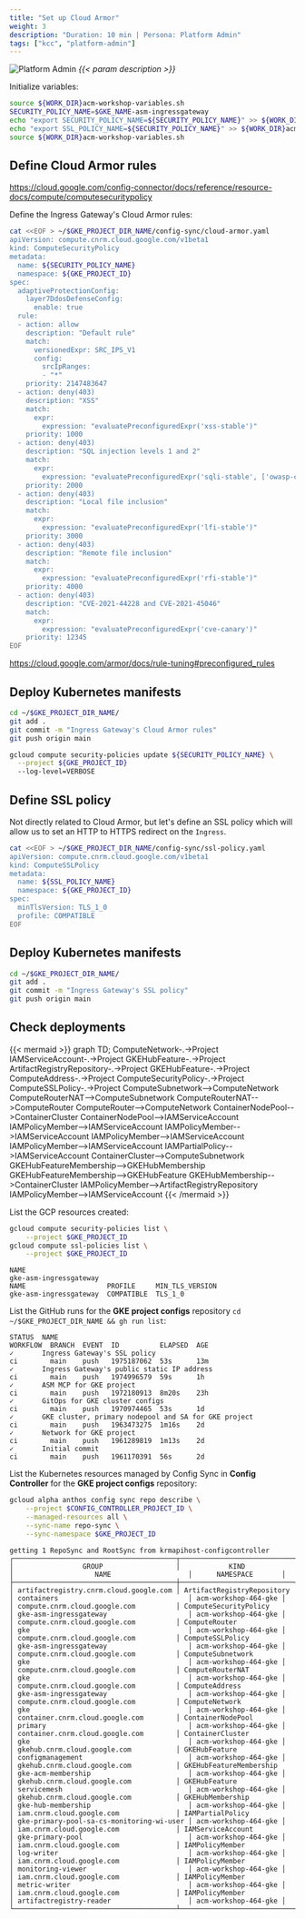 ```yaml
---
title: "Set up Cloud Armor"
weight: 3
description: "Duration: 10 min | Persona: Platform Admin"
tags: ["kcc", "platform-admin"]
---
```

![Platform Admin](/images/platform-admin.png)
_{{< param description >}}_

Initialize variables:
```Bash
source ${WORK_DIR}acm-workshop-variables.sh
SECURITY_POLICY_NAME=$GKE_NAME-asm-ingressgateway
echo "export SECURITY_POLICY_NAME=${SECURITY_POLICY_NAME}" >> ${WORK_DIR}acm-workshop-variables.sh
echo "export SSL_POLICY_NAME=${SECURITY_POLICY_NAME}" >> ${WORK_DIR}acm-workshop-variables.sh
source ${WORK_DIR}acm-workshop-variables.sh
```

## Define Cloud Armor rules

https://cloud.google.com/config-connector/docs/reference/resource-docs/compute/computesecuritypolicy

Define the Ingress Gateway's Cloud Armor rules:
```Bash
cat <<EOF > ~/$GKE_PROJECT_DIR_NAME/config-sync/cloud-armor.yaml
apiVersion: compute.cnrm.cloud.google.com/v1beta1
kind: ComputeSecurityPolicy
metadata:
  name: ${SECURITY_POLICY_NAME}
  namespace: ${GKE_PROJECT_ID}
spec:
  adaptiveProtectionConfig:
    layer7DdosDefenseConfig:
      enable: true
  rule:
  - action: allow
    description: "Default rule"
    match:
      versionedExpr: SRC_IPS_V1
      config:
        srcIpRanges:
        - "*"
    priority: 2147483647
  - action: deny(403)
    description: "XSS"
    match:
      expr:
        expression: "evaluatePreconfiguredExpr('xss-stable')"
    priority: 1000
  - action: deny(403)
    description: "SQL injection levels 1 and 2"
    match:
      expr:
        expression: "evaluatePreconfiguredExpr('sqli-stable', ['owasp-crs-v030001-id942251-sqli', 'owasp-crs-v030001-id942420-sqli', 'owasp-crs-v030001-id942431-sqli', 'owasp-crs-v030001-id942460-sqli', 'owasp-crs-v030001-id942421-sqli', 'owasp-crs-v030001-id942432-sqli'])"
    priority: 2000
  - action: deny(403)
    description: "Local file inclusion"
    match:
      expr:
        expression: "evaluatePreconfiguredExpr('lfi-stable')"
    priority: 3000
  - action: deny(403)
    description: "Remote file inclusion"
    match:
      expr:
        expression: "evaluatePreconfiguredExpr('rfi-stable')"
    priority: 4000
  - action: deny(403)
    description: "CVE-2021-44228 and CVE-2021-45046"
    match:
      expr:
        expression: "evaluatePreconfiguredExpr('cve-canary')"
    priority: 12345
EOF
```

https://cloud.google.com/armor/docs/rule-tuning#preconfigured_rules

## Deploy Kubernetes manifests

```Bash
cd ~/$GKE_PROJECT_DIR_NAME/
git add .
git commit -m "Ingress Gateway's Cloud Armor rules"
git push origin main
```

```Bash
gcloud compute security-policies update ${SECURITY_POLICY_NAME} \
  --project ${GKE_PROJECT_ID}
  --log-level=VERBOSE
```

## Define SSL policy

Not directly related to Cloud Armor, but let's define an SSL policy which will allow us to set an HTTP to HTTPS redirect on the `Ingress`.

```Bash
cat <<EOF > ~/$GKE_PROJECT_DIR_NAME/config-sync/ssl-policy.yaml
apiVersion: compute.cnrm.cloud.google.com/v1beta1
kind: ComputeSSLPolicy
metadata:
  name: ${SSL_POLICY_NAME}
  namespace: ${GKE_PROJECT_ID}
spec:
  minTlsVersion: TLS_1_0
  profile: COMPATIBLE
EOF
```

## Deploy Kubernetes manifests

```Bash
cd ~/$GKE_PROJECT_DIR_NAME/
git add .
git commit -m "Ingress Gateway's SSL policy"
git push origin main
```

## Check deployments

{{< mermaid >}}
graph TD;
  ComputeNetwork-.->Project
  IAMServiceAccount-.->Project
  GKEHubFeature-.->Project
  ArtifactRegistryRepository-.->Project
  GKEHubFeature-.->Project
  ComputeAddress-.->Project
  ComputeSecurityPolicy-.->Project
  ComputeSSLPolicy-.->Project
  ComputeSubnetwork-->ComputeNetwork
  ComputeRouterNAT-->ComputeSubnetwork
  ComputeRouterNAT-->ComputeRouter
  ComputeRouter-->ComputeNetwork
  ContainerNodePool-->ContainerCluster
  ContainerNodePool-->IAMServiceAccount
  IAMPolicyMember-->IAMServiceAccount
  IAMPolicyMember-->IAMServiceAccount
  IAMPolicyMember-->IAMServiceAccount
  IAMPolicyMember-->IAMServiceAccount
  IAMPartialPolicy-->IAMServiceAccount
  ContainerCluster-->ComputeSubnetwork
  GKEHubFeatureMembership-->GKEHubMembership
  GKEHubFeatureMembership-->GKEHubFeature
  GKEHubMembership-->ContainerCluster
  IAMPolicyMember-->ArtifactRegistryRepository
  IAMPolicyMember-->IAMServiceAccount
{{< /mermaid >}}

List the GCP resources created:
```Bash
gcloud compute security-policies list \
    --project $GKE_PROJECT_ID
gcloud compute ssl-policies list \
    --project $GKE_PROJECT_ID
```
```Plaintext
NAME
gke-asm-ingressgateway
NAME                    PROFILE     MIN_TLS_VERSION
gke-asm-ingressgateway  COMPATIBLE  TLS_1_0
```

List the GitHub runs for the **GKE project configs** repository `cd ~/$GKE_PROJECT_DIR_NAME && gh run list`:
```Plaintext
STATUS  NAME                                                                                              WORKFLOW  BRANCH  EVENT  ID          ELAPSED  AGE
✓       Ingress Gateway's SSL policy                                                                      ci        main    push   1975187062  53s      13m
✓       Ingress Gateway's public static IP address                                                        ci        main    push   1974996579  59s      1h
✓       ASM MCP for GKE project                                                                           ci        main    push   1972180913  8m20s    23h
✓       GitOps for GKE cluster configs                                                                    ci        main    push   1970974465  53s      1d
✓       GKE cluster, primary nodepool and SA for GKE project                                              ci        main    push   1963473275  1m16s    2d
✓       Network for GKE project                                                                           ci        main    push   1961289819  1m13s    2d
✓       Initial commit                                                                                    ci        main    push   1961170391  56s      2d
```

List the Kubernetes resources managed by Config Sync in **Config Controller** for the **GKE project configs** repository:
```Bash
gcloud alpha anthos config sync repo describe \
    --project $CONFIG_CONTROLLER_PROJECT_ID \
    --managed-resources all \
    --sync-name repo-sync \
    --sync-namespace $GKE_PROJECT_ID
```
```Plaintext
getting 1 RepoSync and RootSync from krmapihost-configcontroller
┌────────────────────────────────────────┬────────────────────────────┬───────────────────────────────────────────┬──────────────────────┐
│                 GROUP                  │            KIND            │                    NAME                   │      NAMESPACE       │
├────────────────────────────────────────┼────────────────────────────┼───────────────────────────────────────────┼──────────────────────┤
│ artifactregistry.cnrm.cloud.google.com │ ArtifactRegistryRepository │ containers                                │ acm-workshop-464-gke │
│ compute.cnrm.cloud.google.com          │ ComputeSecurityPolicy      │ gke-asm-ingressgateway                    │ acm-workshop-464-gke │
│ compute.cnrm.cloud.google.com          │ ComputeRouter              │ gke                                       │ acm-workshop-464-gke │
│ compute.cnrm.cloud.google.com          │ ComputeSSLPolicy           │ gke-asm-ingressgateway                    │ acm-workshop-464-gke │
│ compute.cnrm.cloud.google.com          │ ComputeSubnetwork          │ gke                                       │ acm-workshop-464-gke │
│ compute.cnrm.cloud.google.com          │ ComputeRouterNAT           │ gke                                       │ acm-workshop-464-gke │
│ compute.cnrm.cloud.google.com          │ ComputeAddress             │ gke-asm-ingressgateway                    │ acm-workshop-464-gke │
│ compute.cnrm.cloud.google.com          │ ComputeNetwork             │ gke                                       │ acm-workshop-464-gke │
│ container.cnrm.cloud.google.com        │ ContainerNodePool          │ primary                                   │ acm-workshop-464-gke │
│ container.cnrm.cloud.google.com        │ ContainerCluster           │ gke                                       │ acm-workshop-464-gke │
│ gkehub.cnrm.cloud.google.com           │ GKEHubFeature              │ configmanagement                          │ acm-workshop-464-gke │
│ gkehub.cnrm.cloud.google.com           │ GKEHubFeatureMembership    │ gke-acm-membership                        │ acm-workshop-464-gke │
│ gkehub.cnrm.cloud.google.com           │ GKEHubFeature              │ servicemesh                               │ acm-workshop-464-gke │
│ gkehub.cnrm.cloud.google.com           │ GKEHubMembership           │ gke-hub-membership                        │ acm-workshop-464-gke │
│ iam.cnrm.cloud.google.com              │ IAMPartialPolicy           │ gke-primary-pool-sa-cs-monitoring-wi-user │ acm-workshop-464-gke │
│ iam.cnrm.cloud.google.com              │ IAMServiceAccount          │ gke-primary-pool                          │ acm-workshop-464-gke │
│ iam.cnrm.cloud.google.com              │ IAMPolicyMember            │ log-writer                                │ acm-workshop-464-gke │
│ iam.cnrm.cloud.google.com              │ IAMPolicyMember            │ monitoring-viewer                         │ acm-workshop-464-gke │
│ iam.cnrm.cloud.google.com              │ IAMPolicyMember            │ metric-writer                             │ acm-workshop-464-gke │
│ iam.cnrm.cloud.google.com              │ IAMPolicyMember            │ artifactregistry-reader                   │ acm-workshop-464-gke │
└────────────────────────────────────────┴────────────────────────────┴───────────────────────────────────────────┴──────────────────────┘
```